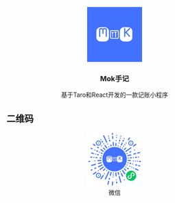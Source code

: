 <div align="center">
  <img height="128" src="./src//assets/images/logo.png" />
  <h3>
    <strong>Mok手记</strong>
  </h3>
  <div>
    基于Taro和React开发的一款记账小程序
  </div>
</div>


## 二维码

<div align="center">
  <img height="128" src="./weapp-code.jpg" />
  <br />
  <div>微信</div>
</div>
